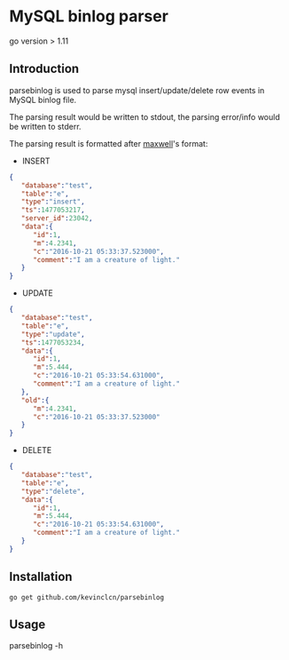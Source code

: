 # MySQL binlog parser

go version > 1.11

## Introduction

parsebinlog is used to parse mysql insert/update/delete row events in MySQL binlog file. 

The parsing result would be written to stdout, the parsing error/info would be written to stderr.

The parsing result is formatted after [maxwell](http://maxwells-daemon.io/dataformat/)'s format:

- INSERT

```json
{
   "database":"test",
   "table":"e",
   "type":"insert",
   "ts":1477053217,
   "server_id":23042,
   "data":{
      "id":1,
      "m":4.2341,
      "c":"2016-10-21 05:33:37.523000",
      "comment":"I am a creature of light."
   }
}

```

- UPDATE

```json
{
   "database":"test",
   "table":"e",
   "type":"update",
   "ts":1477053234,
   "data":{
      "id":1,
      "m":5.444,
      "c":"2016-10-21 05:33:54.631000",
      "comment":"I am a creature of light."
   },
   "old":{
      "m":4.2341,
      "c":"2016-10-21 05:33:37.523000"
   }
}

```

- DELETE

```json
{
   "database":"test",
   "table":"e",
   "type":"delete",
   "data":{
      "id":1,
      "m":5.444,
      "c":"2016-10-21 05:33:54.631000",
      "comment":"I am a creature of light."
   }
}
```

## Installation

```
go get github.com/kevinclcn/parsebinlog

```

## Usage

parsebinlog -h




